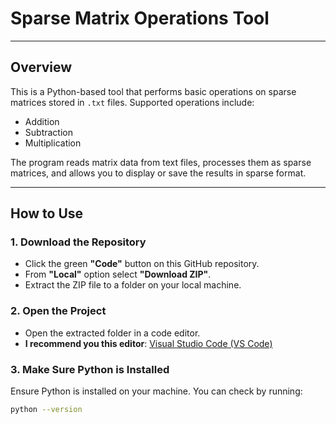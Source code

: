 # Sparse Matrix Operations Tool
----------------------------------------------------------

## Overview

This is a Python-based tool that performs basic operations on sparse matrices stored in `.txt` files. Supported operations include:

- Addition
- Subtraction
- Multiplication

The program reads matrix data from text files, processes them as sparse matrices, and allows you to display or save the results in sparse format.

---

## How to Use

### 1. Download the Repository
- Click the green **"Code"** button on this GitHub repository.
- From **"Local"** option select **"Download ZIP"**.
- Extract the ZIP file to a folder on your local machine.

### 2. Open the Project
- Open the extracted folder in a code editor.
- **I recommend you this editor**: [Visual Studio Code (VS Code)](https://code.visualstudio.com/)

### 3. Make Sure Python is Installed
Ensure Python is installed on your machine. You can check by running:
```bash
python --version
